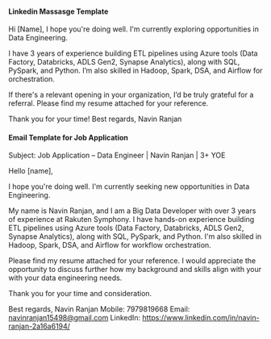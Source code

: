 #### Linkedin Massasge Template

Hi [Name],
I hope you're doing well. I'm currently exploring opportunities in Data Engineering.

I have 3 years of experience building ETL pipelines using Azure tools (Data Factory, Databricks, ADLS Gen2, Synapse Analytics), along with SQL, PySpark, and Python. I’m also skilled in Hadoop, Spark, DSA, and Airflow for orchestration.

If there's a relevant opening in your organization, I’d be truly grateful for a referral. Please find my resume attached for your reference.

Thank you for your time!
Best regards,
Navin Ranjan



#### Email Template for Job Application

Subject: Job Application – Data Engineer | Navin Ranjan | 3+ YOE

Hello [name],

I hope you're doing well. I'm currently seeking new opportunities in Data Engineering.

My name is Navin Ranjan, and I am a Big Data Developer with over 3 years of experience at Rakuten Symphony. I have hands-on experience building ETL pipelines using Azure tools (Data Factory, Databricks, ADLS Gen2, Synapse Analytics), along with SQL, PySpark, and Python. I'm also skilled in Hadoop, Spark, DSA, and Airflow for workflow orchestration.

Please find my resume attached for your reference. I would appreciate the opportunity to discuss further how my background and skills align with your with your data engineering needs.

Thank you for your time and consideration.

Best regards,
Navin Ranjan
Mobile: 7979819668
Email: navinranjan15498@gmail.com
LinkedIn: https://www.linkedin.com/in/navin-ranjan-2a16a6194/

